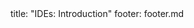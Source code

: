 <frontmatter>
title: "IDEs: Introduction"
footer: footer.md
</frontmatter>

<include src="container-inPage-asFlat.md" boilerplate />